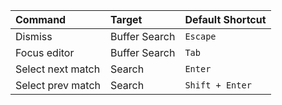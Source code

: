| **Command**       | **Target**    | **Default Shortcut** |
| :---------------- | :------------ | :------------------- |
| Dismiss           | Buffer Search | `Escape`             |
| Focus editor      | Buffer Search | `Tab`                |
| Select next match | Search        | `Enter`              |
| Select prev match | Search        | `Shift + Enter`      |
